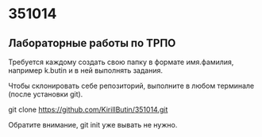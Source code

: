 # 351014

## Лабораторные работы по ТРПО

Требуется каждому создать свою папку в формате имя.фамилия, например k.butin и в ней выполнять задания.

Чтобы склонировать себе репозиторий, выполните в любом терминале (после установки git).

git clone https://github.com/KirillButin/351014.git

Обратите внимание, git init уже вывать не нужно.
